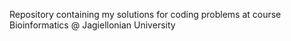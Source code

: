 Repository containing my solutions for coding problems at course Bioinformatics @ Jagiellonian University
